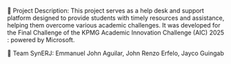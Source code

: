 📌 Project Description: This project serves as a help desk and support platform designed to provide students with timely resources and assistance, helping them overcome various academic challenges.
It was developed for the Final Challenge of the KPMG Academic Innovation Challenge (AIC) 2025 : powered by Microsoft.

👥 Team SynERJ:
Emmanuel John Aguilar, John Renzo Erfelo, Jayco Guingab
